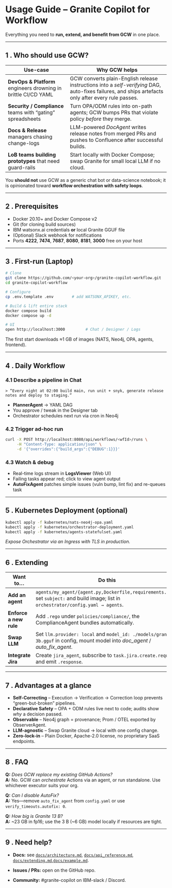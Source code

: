 # Usage Guide – Granite Copilot for Workflow
Everything you need to **run, extend, and benefit from GCW** in one place.

---

## 1 . Who should use GCW?
| Use-case | Why GCW helps |
|----------|---------------|
| **DevOps & Platform** engineers drowning in brittle CI/CD YAML | GCW converts plain-English release instructions into a *self-verifying* DAG, auto-fixes failures, and ships artefacts only after every rule passes. |
| **Security / Compliance** teams with “gating” spreadsheets | Turn OPA/ODM rules into on-path agents; GCW bumps PRs that violate policy *before* they merge. |
| **Docs & Release** managers chasing change-logs | LLM-powered *DocAgent* writes release notes from merged PRs and pushes to Confluence after successful builds. |
| **LoB teams building prototypes** that need guard-rails | Start locally with Docker Compose; swap Granite for small local LLM if no cloud. |

You **should not** use GCW as a generic chat bot or data-science notebook; it is opinionated toward **workflow orchestration with safety loops**.

---

## 2 . Prerequisites
* Docker 20.10+ and Docker Compose v2  
* Git (for cloning build sources)  
* IBM watsonx.ai credentials **or** local Granite GGUF file  
* (Optional) Slack webhook for notifications  
* Ports **4222**, **7474**, **7687**, **8080**, **8181**, **3000** free on your host  

---

## 3 . First-run (Laptop)
```bash
# Clone
git clone https://github.com/<your-org>/granite-copilot-workflow.git
cd granite-copilot-workflow

# Configure
cp .env.template .env        # add WATSONX_APIKEY, etc.

# Build & lift entire stack
docker compose build
docker compose up -d

# UI
open http://localhost:3000         # Chat / Designer / Logs
```
The first start downloads ≈1 GB of images (NATS, Neo4j, OPA, agents, frontend).

---

## 4 . Daily Workflow

### 4.1 Describe a pipeline in Chat
```
> “Every night at 02:00 build main, run unit + snyk, generate release notes and deploy to staging.”
```
* **PlannerAgent** → YAML DAG  
* You approve / tweak in the Designer tab  
* Orchestrator schedules next run via cron in Neo4j

### 4.2 Trigger ad-hoc run
```bash
curl -X POST http://localhost:8080/api/workflows/<wfId>/runs \
     -H "Content-Type: application/json" \
     -d '{"overrides":{"build_args":{"DEBUG":1}}}'
```

### 4.3 Watch & debug
* Real-time logs stream in **LogsViewer** (Web UI)  
* Failing tasks appear red; click to view agent output  
* **AutoFixAgent** patches simple issues (vuln bump, lint fix) and re-queues task  

---

## 5 . Kubernetes Deployment (optional)

```bash
kubectl apply -f kubernetes/nats-neo4j-opa.yaml
kubectl apply -f kubernetes/orchestrator-deployment.yaml
kubectl apply -f kubernetes/agents-statefulset.yaml
```
*Expose Orchestrator via an Ingress with TLS in production.*

---

## 6 . Extending

| Want to… | Do this |
|----------|---------|
| **Add an agent** | `agents/my_agent/{agent.py,Dockerfile,requirements.txt}`, set `subject:` and build image; list in `orchestrator/config.yaml → agents`. |
| **Enforce a new rule** | Add `.rego` under `policies/compliance/`, the ComplianceAgent bundles automatically. |
| **Swap LLM** | Set `llm.provider: local` and `model_id: ./models/granite-3b.gguf` in config, mount model into *doc_agent* / *auto_fix_agent*. |
| **Integrate Jira** | Create `jira_agent`, subscribe to `task.jira.create.request`, and emit `.response`. |

---

## 7 . Advantages at a glance
* **Self-Correcting** – Execution → Verification → Correction loop prevents “green-but-broken” pipelines.  
* **Declarative Safety** – OPA + ODM rules live next to code; audits show *why* a decision passed.  
* **Observable** – Neo4j graph = provenance; Prom / OTEL exported by ObserverAgent.  
* **LLM-agnostic** – Swap Granite cloud → local with one config change.  
* **Zero-lock-in** – Plain Docker, Apache-2.0 license, no proprietary SaaS endpoints.

---

## 8 . FAQ
**Q:** *Does GCW replace my existing GitHub Actions?*  
**A:** No. GCW can *orchestrate* Actions via an agent, or run standalone. Use whichever executor suits your org.

**Q:** *Can I disable AutoFix?*  
**A:** Yes—remove `auto_fix_agent` from `config.yaml` or use `verify_timeouts.autofix: 0`.

**Q:** *How big is Granite 13 B?*  
**A:** ~23 GB in fp16; use the 3 B (~6 GB) model locally if resources are tight.

---

## 9 . Need help?
* **Docs:** see [`docs/architecture.md`](architecture.md), [`docs/api_reference.md`](api_reference.md), [`docs/extending.md`](extending.md),[`docs/example.md`](example.md). 
   
* **Issues / PRs:** open on the GitHub repo.  
* **Community:** #granite-copilot on IBM-slack / Discord.
